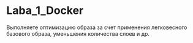 # Laba_1_Docker
Выполняете оптимизацию образа за счет применения легковесного базового образа, уменьшения количества слоев и др.
